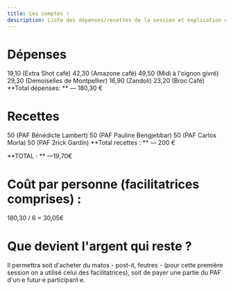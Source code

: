 ```yaml
---
title: Les comptes !
description: Liste des dépenses/recettes de la session et explication de l'utilisation des sous qui restent
---
```


# Dépenses
19,10 (Extra Shot café)
42,30 (Amazone café)
49,50 (Midi à l'oignon givré)
29,30 (Demoiselles de Montpellier)
16,90 (Zandoli)
23,20 (Broc Café)
**Total dépenses: **
— 180,30 €

# Recettes
50 (PAF Bénédicte Lambert)
50 (PAF Pauline Bengjebbar)
50 (PAF Carlos Morla)
50 (PAF 2rick Gardin)
**Total recettes : **
— 200 €

**TOTAL : **
—19,70€

# Coût par personne (facilitatrices comprises) : 
180,30 / 6 = 30,05€

# Que devient l'argent qui reste ? 
Il permettra soit d'acheter du matos - post-it, feutres - (pour cette première session on a utilisé celui des facilitatrices), soit de payer une partie du PAF d'un·e futur·e participant·e.


